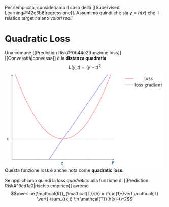 Per semplicità, consideriamo il caso della [[Supervised Learning#^42e3b6|regressione]].
Assumimo quindi che sia $y = h(x)$ che il relatico target $t$ siano *valori reali*.

# Quadratic Loss
Una comune [[Prediction Risk#^0b44e2|funzione loss]] [[Convessità|convessa]] è la **distanza quadratia**.
$$L(y,t) = (y-t)^2$$
![](./img/ML_03_4.png)
Questa funzione loss è anche nota come **quadratic loss**.

Se applichiamo quindi la *loss quadratica* alla funzione di [[Prediction Risk#^9cd1a0|rischio empirico]] avremo $$\overline{\mathcal{R}}_{\mathcal{T}}(h) = \frac{1}{\vert \mathcal{T} \vert} \sum_{(x,t) \in \mathcal{T}}(h(x)-t)^2$$


